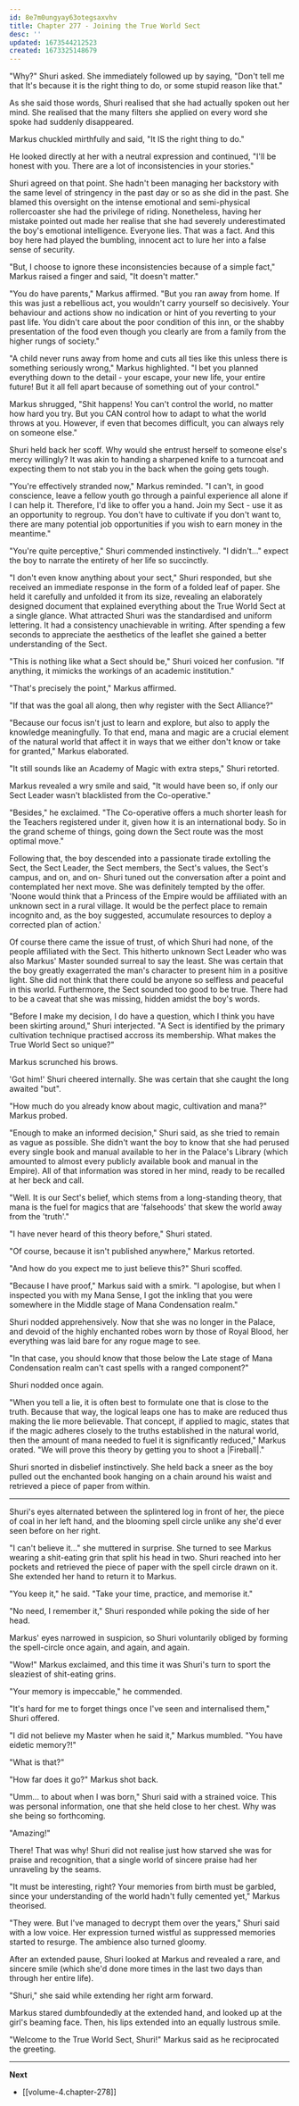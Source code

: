 ```yaml
---
id: 8e7m0ungyay63otegsaxvhv
title: Chapter 277 - Joining the True World Sect
desc: ''
updated: 1673544212523
created: 1673325148679
---
```


"Why?" Shuri asked. She immediately followed up by saying, "Don't tell me that It's because it is the right thing to do, or some stupid reason like that."

As she said those words, Shuri realised that she had actually spoken out her mind. She realised that the many filters she applied on every word she spoke had suddenly disappeared.

Markus chuckled mirthfully and said, "It IS the right thing to do."

He looked directly at her with a neutral expression and continued, "I'll be honest with you. There are a lot of inconsistencies in your stories."

Shuri agreed on that point. She hadn't been managing her backstory with the same level of stringency in the past day or so as she did in the past. She blamed this oversight on the intense emotional and semi-physical rollercoaster she had the privilege of riding. Nonetheless, having her mistake pointed out made her realise that she had severely underestimated the boy's emotional intelligence. Everyone lies. That was a fact. And this boy here had played the bumbling, innocent act to lure her into a false sense of security.

"But, I choose to ignore these inconsistencies because of a simple fact," Markus raised a finger and said, "It doesn't matter."

"You do have parents," Markus affirmed. "But you ran away from home. If this was just a rebellious act, you wouldn't carry yourself so decisively. Your behaviour and actions show no indication or hint of you reverting to your past life. You didn't care about the poor condition of this inn, or the shabby presentation of the food even though you clearly are from a family from the higher rungs of society."

"A child never runs away from home and cuts all ties like this unless there is something seriously wrong," Markus highlighted. "I bet you planned everything down to the detail - your escape, your new life, your entire future! But it all fell apart because of something out of your control."

Markus shrugged, "Shit happens! You can't control the world, no matter how hard you try. But you CAN control how to adapt to what the world throws at you. However, if even that becomes difficult, you can always rely on someone else."

Shuri held back her scoff. Why would she entrust herself to someone else's mercy willingly? It was akin to handing a sharpened knife to a turncoat and expecting them to not stab you in the back when the going gets tough.

"You're effectively stranded now," Markus reminded. "I can't, in good conscience, leave a fellow youth go through a painful experience all alone if I can help it. Therefore, I'd like to offer you a hand. Join my Sect - use it as an opportunity to regroup. You don't have to cultivate if you don't want to, there are many potential job opportunities if you wish to earn money in the meantime."

"You're quite perceptive," Shuri commended instinctively. "I didn't..." expect the boy to narrate the entirety of her life so succinctly.

"I don't even know anything about your sect," Shuri responded, but she received an immediate response in the form of a folded leaf of paper. She held it carefully and unfolded it from its size, revealing an elaborately designed document that explained everything about the True World Sect at a single glance. What attracted Shuri was the standardised and uniform lettering. It had a consistency unachievable in writing. After spending a few seconds to appreciate the aesthetics of the leaflet she gained a better understanding of the Sect.

"This is nothing like what a Sect should be," Shuri voiced her confusion. "If anything, it mimicks the workings of an academic institution."

"That's precisely the point," Markus affirmed.

"If that was the goal all along, then why register with the Sect Alliance?"

"Because our focus isn't just to learn and explore, but also to apply the knowledge meaningfully. To that end, mana and magic are a crucial element of the natural world that affect it in ways that we either don't know or take for granted," Markus elaborated.

"It still sounds like an Academy of Magic with extra steps," Shuri retorted.

Markus revealed a wry smile and said, "It would have been so, if only our Sect Leader wasn't blacklisted from the Co-operative."

"Besides," he exclaimed. "The Co-operative offers a much shorter leash for the Teachers registered under it, given how it is an international body. So in the grand scheme of things, going down the Sect route was the most optimal move."

Following that, the boy descended into a passionate tirade extolling the Sect, the Sect Leader, the Sect members, the Sect's values, the Sect's campus, and on, and on- Shuri tuned out the conversation after a point and contemplated her next move. She was definitely tempted by the offer. 'Noone would think that a Princess of the Empire would be affiliated with an unknown sect in a rural village. It would be the perfect place to remain incognito and, as the boy suggested, accumulate resources to deploy a corrected plan of action.'

Of course there came the issue of trust, of which Shuri had none, of the people affiliated with the Sect. This hitherto unknown Sect Leader who was also Markus' Master sounded surreal to say the least. She was certain that the boy greatly exagerrated the man's character to present him in a positive light. She did not think that there could be anyone so selfless and peaceful in this world. Furthermore, the Sect sounded too good to be true. There had to be a caveat that she was missing, hidden amidst the boy's words.

"Before I make my decision, I do have a question, which I think you have been skirting around," Shuri interjected. "A Sect is identified by the primary cultivation technique practised accross its membership. What makes the True World Sect so unique?"

Markus scrunched his brows.

'Got him!' Shuri cheered internally. She was certain that she caught the long awaited "but".

"How much do you already know about magic, cultivation and mana?" Markus probed.

"Enough to make an informed decision," Shuri said, as she tried to remain as vague as possible. She didn't want the boy to know that she had perused every single book and manual available to her in the Palace's Library (which amounted to almost every publicly available book and manual in the Empire). All of that information was stored in her mind, ready to be recalled at her beck and call.

"Well. It is our Sect's belief, which stems from a long-standing theory, that mana is the fuel for magics that are 'falsehoods' that skew the world away from the 'truth'."

"I have never heard of this theory before," Shuri stated.

"Of course, because it isn't published anywhere," Markus retorted.

"And how do you expect me to just believe this?" Shuri scoffed.

"Because I have proof," Markus said with a smirk. "I apologise, but when I inspected you with my Mana Sense, I got the inkling that you were somewhere in the Middle stage of Mana Condensation realm."

Shuri nodded apprehensively. Now that she was no longer in the Palace, and devoid of the highly enchanted robes worn by those of Royal Blood, her everything was laid bare for any rogue mage to see.

"In that case, you should know that those below the Late stage of Mana Condensation realm can't cast spells with a ranged component?"

Shuri nodded once again.

"When you tell a lie, it is often best to formulate one that is close to the truth. Because that way, the logical leaps one has to make are reduced thus making the lie more believable. That concept, if applied to magic, states that if the magic adheres closely to the truths established in the natural world, then the amount of mana needed to fuel it is significantly reduced," Markus orated. "We will prove this theory by getting you to shoot a |Fireball|."

Shuri snorted in disbelief instinctively. She held back a sneer as the boy pulled out the enchanted book hanging on a chain around his waist and retrieved a piece of paper from within.

____

Shuri's eyes alternated between the splintered log in front of her, the piece of coal in her left hand, and the blooming spell circle unlike any she'd ever seen before on her right.

"I can't believe it..." she muttered in surprise. She turned to see Markus wearing a shit-eating grin that split his head in two. Shuri reached into her pockets and retrieved the piece of paper with the spell circle drawn on it. She extended her hand to return it to Markus.

"You keep it," he said. "Take your time, practice, and memorise it."

"No need, I remember it," Shuri responded while poking the side of her head.

Markus' eyes narrowed in suspicion, so Shuri voluntarily obliged by forming the spell-circle once again, and again, and again.

"Wow!" Markus exclaimed, and this time it was Shuri's turn to sport the sleaziest of shit-eating grins.

"Your memory is impeccable," he commended.

"It's hard for me to forget things once I've seen and internalised them," Shuri offered.

"I did not believe my Master when he said it," Markus mumbled. "You have eidetic memory?!"

"What is that?"

"How far does it go?" Markus shot back.

"Umm... to about when I was born," Shuri said with a strained voice. This was personal information, one that she held close to her chest. Why was she being so forthcoming.

"Amazing!" 

There! That was why! Shuri did not realise just how starved she was for praise and recognition, that a single world of sincere praise had her unraveling by the seams.

"It must be interesting, right? Your memories from birth must be garbled, since your understanding of the world hadn't fully cemented yet," Markus theorised.

"They were. But I've managed to decrypt them over the years," Shuri said with a low voice. Her expression turned wistful as suppressed memories started to resurge. The ambience also turned gloomy.

After an extended pause, Shuri looked at Markus and revealed a rare, and sincere smile (which she'd done more times in the last two days than through her entire life).

"Shuri," she said while extending her right arm forward.

Markus stared dumbfoundedly at the extended hand, and looked up at the girl's beaming face. Then, his lips extended into an equally lustrous smile.

"Welcome to the True World Sect, Shuri!" Markus said as he reciprocated the greeting.

____

**Next**
* [[volume-4.chapter-278]]